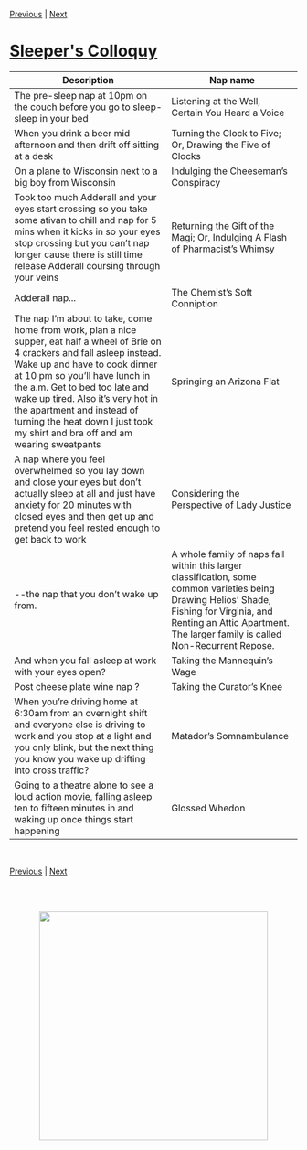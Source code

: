 [Previous](./Naps1.md) | [Next ](./Naps3.md)

# [Sleeper's Colloquy](../Naps/naps.md)

|Description| Nap name|
------------|----------
|The pre-sleep nap at 10pm on the couch before you go to sleep-sleep in your bed|Listening at the Well, Certain You Heard a Voice|
|When you drink a beer mid afternoon and then drift off sitting at a desk|Turning the Clock to Five; Or, Drawing the Five of Clocks|
|On a plane to Wisconsin next to a big boy from Wisconsin|Indulging the Cheeseman’s Conspiracy|
|Took too much Adderall and your eyes start crossing so you take some ativan to chill and nap for 5 mins when it kicks in so your eyes stop crossing but you can’t nap longer cause there is still time release Adderall coursing through your veins|Returning the Gift of the Magi; Or, Indulging A Flash of Pharmacist’s Whimsy
|Adderall nap...|The Chemist’s Soft Conniption|
|The nap I’m about to take, come home from work, plan a nice supper, eat half a wheel of Brie on 4 crackers and fall asleep instead. Wake up and have to cook dinner at 10 pm so you’ll have lunch in the a.m. Get to bed too late and wake up tired. Also it’s very hot in the apartment and instead of turning the heat down I just took my shirt and bra off and am wearing sweatpants|Springing an Arizona Flat|
|A nap where you feel overwhelmed so you lay down and close your eyes but don’t actually sleep at all and just have anxiety for 20 minutes with closed eyes and then get up and pretend you feel rested enough to get back to work|Considering the Perspective of Lady Justice|
|--the nap that you don’t wake up from.|A whole family of naps fall within this larger classification, some common varieties being Drawing Helios’ Shade, Fishing for Virginia, and Renting an Attic Apartment. The larger family is called Non-Recurrent Repose.|
|And when you fall asleep at work with your eyes open?|Taking the Mannequin’s Wage|
|Post cheese plate wine nap ?|Taking the Curator’s Knee|
|When you’re driving home at 6:30am from an overnight shift and everyone else is driving to work and you stop at a light and you only blink, but the next thing you know you wake up drifting into cross traffic?|Matador’s Somnambulance|
|Going to a theatre alone to see a loud action movie, falling asleep ten to fifteen minutes in and waking up once things start happening|Glossed Whedon|

<br>

[Previous](./Naps1.md) | [Next ](./Naps3.md)

<br> <br>

<img src="https://trvscnnn.github.io/portfolio/Naps/napassets/nappicr02.png" width="400" height="400" style="display: block; margin: 0 auto" />

